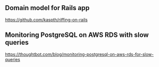 ## Domain model for Rails app

https://github.com/kaspth/riffing-on-rails

## Monitoring PostgreSQL on AWS RDS with slow queries

https://thoughtbot.com/blog/monitoring-postgresql-on-aws-rds-for-slow-queries
